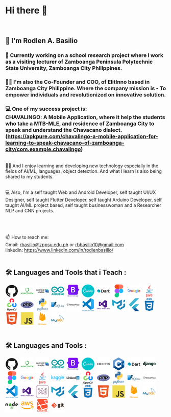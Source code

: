 # Hi there 👋

<br>




## 🔭 I'm Rodlen A. Basilio

### 🏢 Currently working on a school research project where I work as a visiting lecturer of Zamboanga Peninsula Polytechnic State University, Zamboanga City Philippines.

### 👩‍💼 I'm also the Co-Founder and COO, of ElitInno based in Zamboanga City Philippine. Where the company mission is - To empower individuals and revolutionized on innovative solution.

### 💻 One of my success project is:      <br>CHAVALINGO: A Mobile Application, where it help the students who take a MTB-MLE, and residence of Zamboanga City to speak and understand the Chavacano dialect.<br> (https://apkpure.com/chavalingo-a-mobile-application-for-learning-to-speak-chavacano-of-zamboanga-city/com.example.chavalingo)


<br>👩‍💻 And I enjoy learning and developing new technology especially in the fields of AI/ML, languages, object detection. And what I learn is also being shared to my students.

<br> 💻 Also, I'm a self taught Web and Android Developer, self taught UI/UX Designer, self taught Flutter Developer, self taught Arduino Developer, self taught AI/ML project based, self taught businesswoman and a Researcher NLP and CNN projects.


<br><br><br>
📫 How to reach me:<br> 
    Gmail: rbasilio@zppsu.edu.ph or rbbasilio10@gmail.com <br>
    linkedin: https://www.linkedin.com/in/rodlenbasilio/
    <br><br>

## :hammer_and_wrench: Languages and Tools that i Teach :
<div>
    <img src="https://github.com/devicons/devicon/blob/master/icons/github/github-original.svg" title="Github" alt="Github" width="40" height="40"/>&nbsp;
    <img src="https://github.com/devicons/devicon/blob/master/icons/anaconda/anaconda-original-wordmark.svg" title="Anaconda" alt="Anaconda" width="40" height="40"/>&nbsp;
    <img src="https://github.com/devicons/devicon/blob/master/icons/androidstudio/androidstudio-original-wordmark.svg" title="Android Studio" alt="Android Studio" width="40" height="40"/>&nbsp;
    <img src="https://github.com/devicons/devicon/blob/master/icons/arduino/arduino-original-wordmark.svg" title="" alt="" width="40" height="40"/>&nbsp;
    <img src="https://github.com/devicons/devicon/blob/master/icons/bootstrap/bootstrap-original-wordmark.svg" title="" alt="" width="40" height="40"/>&nbsp;
    <img src="https://github.com/devicons/devicon/blob/master/icons/canva/canva-original.svg" title="" alt="" width="40" height="40"/>&nbsp;
    <img src="https://github.com/devicons/devicon/blob/master/icons/dart/dart-original-wordmark.svg" title="" alt="" width="40" height="40"/>&nbsp;
    <img src="https://github.com/devicons/devicon/blob/master/icons/figma/figma-original.svg" title="" alt="" width="40" height="40"/>&nbsp;
    <img src="https://github.com/devicons/devicon/blob/master/icons/google/google-original-wordmark.svg" title="" alt="" width="40" height="40"/>&nbsp;
    <img src="https://github.com/devicons/devicon/blob/master/icons/java/java-original-wordmark.svg" title="" alt="" width="40" height="40"/>&nbsp;
    <img src="https://github.com/devicons/devicon/blob/master/icons/opencv/opencv-original-wordmark.svg" title="" alt="" width="40" height="40"/>&nbsp;
    <img src="https://github.com/devicons/devicon/blob/master/icons/php/php-original.svg" title="" alt="" width="40" height="40"/>&nbsp;
    <img src="https://github.com/devicons/devicon/blob/master/icons/python/python-original-wordmark.svg" title="" alt="" width="40" height="40"/>&nbsp;
    <img src="https://github.com/devicons/devicon/blob/master/icons/sqlite/sqlite-original-wordmark.svg" title="" alt="" width="40" height="40"/>&nbsp;
    <img src="https://github.com/devicons/devicon/blob/master/icons/tensorflow/tensorflow-line-wordmark.svg" title="" alt="" width="40" height="40"/>&nbsp;
    <img src="https://github.com/devicons/devicon/blob/master/icons/vscode/vscode-original-wordmark.svg" title="" alt="" width="40" height="40"/>&nbsp;
    <img src="https://github.com/devicons/devicon/blob/master/icons/visualstudio/visualstudio-plain-wordmark.svg" title="" alt="" width="40" height="40"/>&nbsp;
    <img src="https://github.com/devicons/devicon/blob/master/icons/materialui/materialui-original.svg" title="Material UI" alt="Material UI" width="40" height="40"/>&nbsp;
    <img src="https://github.com/devicons/devicon/blob/master/icons/flutter/flutter-original.svg" title="Flutter" alt="Flutter" width="40" height="40"/>&nbsp;
    <img src="https://github.com/devicons/devicon/blob/master/icons/css3/css3-plain-wordmark.svg"  title="CSS3" alt="CSS" width="40" height="40"/>&nbsp;
    <img src="https://github.com/devicons/devicon/blob/master/icons/html5/html5-original.svg" title="HTML5" alt="HTML" width="40" height="40"/>&nbsp;
    <img src="https://github.com/devicons/devicon/blob/master/icons/javascript/javascript-original.svg" title="JavaScript" alt="JavaScript" width="40" height="40"/>&nbsp;
    <img src="https://github.com/devicons/devicon/blob/master/icons/firebase/firebase-plain-wordmark.svg" title="Firebase" alt="Firebase" width="40" height="40"/>&nbsp;
    <img src="https://github.com/devicons/devicon/blob/master/icons/mysql/mysql-original-wordmark.svg" title="MySQL"  alt="MySQL" width="40" height="40"/>&nbsp;
</div>
 <br>

 
## :hammer_and_wrench: Languages and Tools :
<div>
    <img src="https://github.com/devicons/devicon/blob/master/icons/github/github-original.svg" title="Github" alt="Github" width="40" height="40"/>&nbsp;
    <img src="https://github.com/devicons/devicon/blob/master/icons/anaconda/anaconda-original-wordmark.svg" title="Anaconda" alt="Anaconda" width="40" height="40"/>&nbsp;
    <img src="https://github.com/devicons/devicon/blob/master/icons/androidstudio/androidstudio-original-wordmark.svg" title="Android Studio" alt="Android Studio" width="40" height="40"/>&nbsp;
    <img src="https://github.com/devicons/devicon/blob/master/icons/arduino/arduino-original-wordmark.svg" title="" alt="" width="40" height="40"/>&nbsp;
    <img src="https://github.com/devicons/devicon/blob/master/icons/bootstrap/bootstrap-original-wordmark.svg" title="" alt="" width="40" height="40"/>&nbsp;
    <img src="https://github.com/devicons/devicon/blob/master/icons/canva/canva-original.svg" title="" alt="" width="40" height="40"/>&nbsp;
    <img src="https://github.com/devicons/devicon/blob/master/icons/codepen/codepen-original-wordmark.svg" title="" alt="" width="40" height="40"/>&nbsp;
    <img src="https://github.com/devicons/devicon/blob/master/icons/cplusplus/cplusplus-original.svg" title="" alt="" width="40" height="40"/>&nbsp;
    <img src="https://github.com/devicons/devicon/blob/master/icons/dart/dart-original-wordmark.svg" title="" alt="" width="40" height="40"/>&nbsp;
    <img src="https://github.com/devicons/devicon/blob/master/icons/django/django-plain-wordmark.svg" title="" alt="" width="40" height="40"/>&nbsp;
    <img src="https://github.com/devicons/devicon/blob/master/icons/figma/figma-original.svg" title="" alt="" width="40" height="40"/>&nbsp;
    <img src="https://github.com/devicons/devicon/blob/master/icons/google/google-original-wordmark.svg" title="" alt="" width="40" height="40"/>&nbsp;
    <img src="https://github.com/devicons/devicon/blob/master/icons/java/java-original-wordmark.svg" title="" alt="" width="40" height="40"/>&nbsp;
    <img src="https://github.com/devicons/devicon/blob/master/icons/kaggle/kaggle-original-wordmark.svg" title="" alt="" width="40" height="40"/>&nbsp;
    <img src="https://github.com/devicons/devicon/blob/master/icons/linkedin/linkedin-original-wordmark.svg" title="" alt="" width="40" height="40"/>&nbsp;
    <img src="https://github.com/devicons/devicon/blob/master/icons/opencv/opencv-original-wordmark.svg" title="" alt="" width="40" height="40"/>&nbsp;
    <img src="https://github.com/devicons/devicon/blob/master/icons/php/php-original.svg" title="" alt="" width="40" height="40"/>&nbsp;
    <img src="https://github.com/devicons/devicon/blob/master/icons/python/python-original-wordmark.svg" title="" alt="" width="40" height="40"/>&nbsp;
    <img src="https://github.com/devicons/devicon/blob/master/icons/sqlite/sqlite-original-wordmark.svg" title="" alt="" width="40" height="40"/>&nbsp;
    <img src="https://github.com/devicons/devicon/blob/master/icons/tensorflow/tensorflow-line-wordmark.svg" title="" alt="" width="40" height="40"/>&nbsp;
    <img src="https://github.com/devicons/devicon/blob/master/icons/vscode/vscode-original-wordmark.svg" title="" alt="" width="40" height="40"/>&nbsp;
    <img src="https://github.com/devicons/devicon/blob/master/icons/visualstudio/visualstudio-plain-wordmark.svg" title="" alt="" width="40" height="40"/>&nbsp;
    <img src="https://github.com/devicons/devicon/blob/master/icons/xd/xd-line.svg" title="" alt="" width="40" height="40"/>&nbsp;
    <img src="https://github.com/devicons/devicon/blob/master/icons/materialui/materialui-original.svg" title="Material UI" alt="Material UI" width="40" height="40"/>&nbsp;
    <img src="https://github.com/devicons/devicon/blob/master/icons/flutter/flutter-original.svg" title="Flutter" alt="Flutter" width="40" height="40"/>&nbsp;
    <img src="https://github.com/devicons/devicon/blob/master/icons/css3/css3-plain-wordmark.svg"  title="CSS3" alt="CSS" width="40" height="40"/>&nbsp;
    <img src="https://github.com/devicons/devicon/blob/master/icons/html5/html5-original.svg" title="HTML5" alt="HTML" width="40" height="40"/>&nbsp;
    <img src="https://github.com/devicons/devicon/blob/master/icons/javascript/javascript-original.svg" title="JavaScript" alt="JavaScript" width="40" height="40"/>&nbsp;
    <img src="https://github.com/devicons/devicon/blob/master/icons/firebase/firebase-plain-wordmark.svg" title="Firebase" alt="Firebase" width="40" height="40"/>&nbsp;
    <img src="https://github.com/devicons/devicon/blob/master/icons/mysql/mysql-original-wordmark.svg" title="MySQL"  alt="MySQL" width="40" height="40"/>&nbsp;
    <img src="https://github.com/devicons/devicon/blob/master/icons/nodejs/nodejs-original-wordmark.svg" title="NodeJS" alt="NodeJS" width="40" height="40"/>&nbsp;
    <img src="https://github.com/devicons/devicon/blob/master/icons/amazonwebservices/amazonwebservices-plain-wordmark.svg" title="AWS" alt="AWS" width="40" height="40"/>&nbsp;
    <img src="https://github.com/devicons/devicon/blob/master/icons/laravel/laravel-plain-wordmark.svg" title="" alt="" width="40" height="40"/>&nbsp;
    <img src="https://github.com/devicons/devicon/blob/master/icons/git/git-original-wordmark.svg" title="Git" alt="Git" width="40" height="40"/>
</div>


